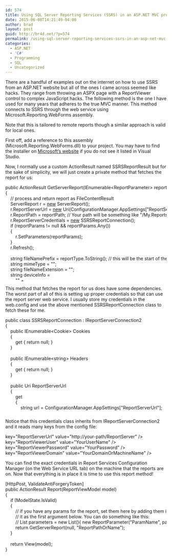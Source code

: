 ```yaml
---
id: 574
title: Using SQL Server Reporting Services (SSRS) in an ASP.NET MVC project
date: 2015-06-08T14:21:49-04:00
author: brad
layout: post
guid: http://br4d.net/?p=574
permalink: /using-sql-server-reporting-services-ssrs-in-an-asp-net-mvc-project/
categories:
  - ASP.NET
  - 'C#'
  - Programming
  - SQL
  - Uncategorized
---
```

There are a handful of examples out on the internet on how to use SSRS from an ASP.NET website but all of the ones I came across seemed like hacks. They range from throwing an ASPX page with a ReportViewer control to complex JavaScript hacks. The following method is the one I have used for many years that adheres to the true MVC manner. This method connects to SSRS through the web service using Microsoft.Reporting.WebForms assembly.

<!--more-->

Note that this is tailored to remote reports though a similar approach is valid for local ones.

First off, add a reference to this assembly (Microsoft.Reporting.WebForms.dll) to your project. You may have to find the installer on [Microsoft&#8217;s website](http://www.microsoft.com/en-us/download/details.aspx?id=35747) if you do not see it listed in Visual Studio.

Now, I normally use a custom ActionResult named SSRSReportResult but for the sake of simplicity, we will just create a private method that fetches the report for us:

<div class="codecolorer-container csharp default" style="overflow:auto;white-space:nowrap;height:300px;">
  <div class="csharp codecolorer">
    <span class="kw1">public</span> ActionResult GetServerReport<span class="br0">&#40;</span>IEnumerable<span class="sy0"><</span>ReportParameter<span class="sy0">></span> reportParams, <span class="kw4">string</span> reportPath, <span class="kw4">string</span> format <span class="sy0">=</span> <span class="st0">"PDF"</span><span class="br0">&#41;</span><br /> <span class="br0">&#123;</span><br /> &nbsp; &nbsp; <span class="co1">// process and return report as FileContentResult</span><br /> &nbsp; &nbsp; ServerReport r <span class="sy0">=</span> <a href="http://www.google.com/search?q=new+msdn.microsoft.com"><span class="kw3">new</span></a> ServerReport<span class="br0">&#40;</span><span class="br0">&#41;</span><span class="sy0">;</span><br /> &nbsp; &nbsp; r<span class="sy0">.</span><span class="me1">ReportServerUrl</span> <span class="sy0">=</span> <a href="http://www.google.com/search?q=new+msdn.microsoft.com"><span class="kw3">new</span></a> Uri<span class="br0">&#40;</span>ConfigurationManager<span class="sy0">.</span><span class="me1">AppSettings</span><span class="br0">&#91;</span><span class="st0">"ReportServerUrl"</span><span class="br0">&#93;</span><span class="br0">&#41;</span><span class="sy0">;</span><br /> &nbsp; &nbsp; r<span class="sy0">.</span><span class="me1">ReportPath</span> <span class="sy0">=</span> reportPath<span class="sy0">;</span> <span class="co1">// Your path will be something like "/My.Reports/ReportName"</span><br /> &nbsp; &nbsp; r<span class="sy0">.</span><span class="me1">ReportServerCredentials</span> <span class="sy0">=</span> <a href="http://www.google.com/search?q=new+msdn.microsoft.com"><span class="kw3">new</span></a> SSRSReportConnection<span class="br0">&#40;</span><span class="br0">&#41;</span><span class="sy0">;</span><br /> &nbsp; &nbsp; <span class="kw1">if</span> <span class="br0">&#40;</span>reportParams <span class="sy0">!=</span> <span class="kw1">null</span> <span class="sy0">&&</span> reportParams<span class="sy0">.</span><span class="me1">Any</span><span class="br0">&#40;</span><span class="br0">&#41;</span><span class="br0">&#41;</span><br /> &nbsp; &nbsp; <span class="br0">&#123;</span><br /> &nbsp; &nbsp; &nbsp; &nbsp; r<span class="sy0">.</span><span class="me1">SetParameters</span><span class="br0">&#40;</span>reportParams<span class="br0">&#41;</span><span class="sy0">;</span><br /> &nbsp; &nbsp; <span class="br0">&#125;</span><br /> &nbsp; &nbsp; r<span class="sy0">.</span><span class="me1">Refresh</span><span class="br0">&#40;</span><span class="br0">&#41;</span><span class="sy0">;</span><br /> <br /> &nbsp; &nbsp; <span class="kw4">string</span> fileNamePrefix <span class="sy0">=</span> reportType<span class="sy0">.</span><span class="me1">ToString</span><span class="br0">&#40;</span><span class="br0">&#41;</span><span class="sy0">;</span> <span class="co1">// this will be the start of the filename that is downloaded by the user</span><br /> &nbsp; &nbsp; <span class="kw4">string</span> mimeType <span class="sy0">=</span> <span class="st0">""</span><span class="sy0">;</span><br /> &nbsp; &nbsp; <span class="kw4">string</span> fileNameExtension <span class="sy0">=</span> <span class="st0">""</span><span class="sy0">;</span><br /> &nbsp; &nbsp; <span class="kw4">string</span> deviceInfo <span class="sy0">=</span><br /> &nbsp; &nbsp; &nbsp; &nbsp; <span class="st0">"<DeviceInfo>"</span> <span class="sy0">+</span><br /> &nbsp; &nbsp; &nbsp; &nbsp; <span class="st0">" &nbsp;<MarginLeft>0.5in</MarginLeft>"</span> <span class="sy0">+</span><br /> &nbsp; &nbsp; &nbsp; &nbsp; <span class="st0">" &nbsp;<MarginRight>0.5in</MarginRight>"</span> <span class="sy0">+</span><br /> &nbsp; &nbsp; &nbsp; &nbsp; <span class="st0">" &nbsp;<MarginTop>0.5in</MarginTop>"</span> <span class="sy0">+</span><br /> &nbsp; &nbsp; &nbsp; &nbsp; <span class="st0">" &nbsp;<MarginBottom>0.5in</MarginBottom>"</span> <span class="sy0">+</span><br /> &nbsp; &nbsp; &nbsp; &nbsp; <span class="st0">" &nbsp;<PageWidth>8.5in</PageWidth>"</span> <span class="sy0">+</span><br /> &nbsp; &nbsp; &nbsp; &nbsp; <span class="st0">" &nbsp;<PageHeight>11in</PageHeight>"</span> <span class="sy0">+</span><br /> &nbsp; &nbsp; &nbsp; &nbsp; <span class="st0">"</DeviceInfo>"</span><span class="sy0">;</span><br /> <br /> &nbsp; &nbsp; <span class="kw1">var</span> fileData <span class="sy0">=</span> r<span class="sy0">.</span><span class="me1">Render</span><span class="br0">&#40;</span>format, deviceInfo, <span class="kw1">null</span>, <span class="kw1">out</span> mimeType, <span class="kw1">out</span> fileNameExtension<span class="br0">&#41;</span><span class="sy0">;</span><br /> &nbsp; &nbsp; <span class="kw1">return</span> File<span class="br0">&#40;</span>fileData, mimeType, <span class="kw4">String</span><span class="sy0">.</span><span class="me1">Format</span><span class="br0">&#40;</span><span class="st0">"{1}_{0}.pdf"</span>, DateTime<span class="sy0">.</span><span class="me1">Now</span><span class="sy0">.</span><span class="me1">Ticks</span>, reportPath<span class="br0">&#41;</span><span class="br0">&#41;</span><span class="sy0">;</span><br /> <span class="br0">&#125;</span>
  </div>
</div>

This method that fetches the report for us does have some dependencies. The worst part of all of this is setting up proper credentials so that can use the report server web service. I usually store my credentials in the web.config and use the above mentioned SSRSReportConnection class to fetch these for me.

<div class="codecolorer-container csharp default" style="overflow:auto;white-space:nowrap;height:300px;">
  <div class="csharp codecolorer">
    <span class="kw1">public</span> <span class="kw4">class</span> SSRSReportConnection <span class="sy0">:</span> IReportServerConnection2<br /> <span class="br0">&#123;</span><br /> &nbsp; &nbsp; <span class="kw1">public</span> IEnumerable<span class="sy0"><</span>Cookie<span class="sy0">></span> Cookies<br /> &nbsp; &nbsp; <span class="br0">&#123;</span><br /> &nbsp; &nbsp; &nbsp; &nbsp; <span class="kw1">get</span> <span class="br0">&#123;</span> <span class="kw1">return</span> <span class="kw1">null</span><span class="sy0">;</span> <span class="br0">&#125;</span><br /> &nbsp; &nbsp; <span class="br0">&#125;</span><br /> <br /> &nbsp; &nbsp; <span class="kw1">public</span> IEnumerable<span class="sy0"><</span><span class="kw4">string</span><span class="sy0">></span> Headers<br /> &nbsp; &nbsp; <span class="br0">&#123;</span><br /> &nbsp; &nbsp; &nbsp; &nbsp; <span class="kw1">get</span> <span class="br0">&#123;</span> <span class="kw1">return</span> <span class="kw1">null</span><span class="sy0">;</span> <span class="br0">&#125;</span><br /> &nbsp; &nbsp; <span class="br0">&#125;</span><br /> <br /> &nbsp; &nbsp; <span class="kw1">public</span> Uri ReportServerUrl<br /> &nbsp; &nbsp; <span class="br0">&#123;</span><br /> &nbsp; &nbsp; &nbsp; &nbsp; <span class="kw1">get</span><br /> &nbsp; &nbsp; &nbsp; &nbsp; <span class="br0">&#123;</span><br /> &nbsp; &nbsp; &nbsp; &nbsp; &nbsp; &nbsp; <span class="kw4">string</span> url <span class="sy0">=</span> ConfigurationManager<span class="sy0">.</span><span class="me1">AppSettings</span><span class="br0">&#91;</span><span class="st0">"ReportServerUrl"</span><span class="br0">&#93;</span><span class="sy0">;</span><br /> <br /> &nbsp; &nbsp; &nbsp; &nbsp; &nbsp; &nbsp; <span class="kw1">if</span> <span class="br0">&#40;</span><span class="kw4">string</span><span class="sy0">.</span><span class="me1">IsNullOrEmpty</span><span class="br0">&#40;</span>url<span class="br0">&#41;</span><span class="br0">&#41;</span><br /> &nbsp; &nbsp; &nbsp; &nbsp; &nbsp; &nbsp; <span class="br0">&#123;</span><br /> &nbsp; &nbsp; &nbsp; &nbsp; &nbsp; &nbsp; &nbsp; &nbsp; <span class="kw1">throw</span> <a href="http://www.google.com/search?q=new+msdn.microsoft.com"><span class="kw3">new</span></a> Exception<span class="br0">&#40;</span><span class="st0">"Missing url from the Web.config file for reporting services."</span><span class="br0">&#41;</span><span class="sy0">;</span><br /> &nbsp; &nbsp; &nbsp; &nbsp; &nbsp; &nbsp; <span class="br0">&#125;</span><br /> <br /> &nbsp; &nbsp; &nbsp; &nbsp; &nbsp; &nbsp; <span class="kw1">return</span> <a href="http://www.google.com/search?q=new+msdn.microsoft.com"><span class="kw3">new</span></a> Uri<span class="br0">&#40;</span>url<span class="br0">&#41;</span><span class="sy0">;</span><br /> &nbsp; &nbsp; &nbsp; &nbsp; <span class="br0">&#125;</span><br /> &nbsp; &nbsp; <span class="br0">&#125;</span><br /> <br /> &nbsp; &nbsp; <span class="kw1">public</span> <span class="kw4">int</span> Timeout<br /> &nbsp; &nbsp; <span class="br0">&#123;</span><br /> &nbsp; &nbsp; &nbsp; &nbsp; <span class="kw1">get</span><br /> &nbsp; &nbsp; &nbsp; &nbsp; <span class="br0">&#123;</span><br /> &nbsp; &nbsp; &nbsp; &nbsp; &nbsp; &nbsp; <span class="co1">//get timeout from configuration, default fallback is 1 hour if not specified in configuration</span><br /> &nbsp; &nbsp; &nbsp; &nbsp; &nbsp; &nbsp; <span class="kw4">string</span> timeout <span class="sy0">=</span> ConfigurationManager<span class="sy0">.</span><span class="me1">AppSettings</span><span class="br0">&#91;</span><span class="st0">"ReportServerUrl"</span><span class="br0">&#93;</span><span class="sy0">;</span><br /> <br /> &nbsp; &nbsp; &nbsp; &nbsp; &nbsp; &nbsp; <span class="kw4">int</span> result <span class="sy0">=</span> <span class="nu0"></span><span class="sy0">;</span><br /> &nbsp; &nbsp; &nbsp; &nbsp; &nbsp; &nbsp; Int32<span class="sy0">.</span><span class="me1">TryParse</span><span class="br0">&#40;</span>timeout, <span class="kw1">out</span> result<span class="br0">&#41;</span><span class="sy0">;</span><br /> <br /> &nbsp; &nbsp; &nbsp; &nbsp; &nbsp; &nbsp; <span class="kw1">if</span> <span class="br0">&#40;</span>result <span class="sy0">==</span> <span class="nu0"></span><span class="br0">&#41;</span><br /> &nbsp; &nbsp; &nbsp; &nbsp; &nbsp; &nbsp; <span class="br0">&#123;</span><br /> &nbsp; &nbsp; &nbsp; &nbsp; &nbsp; &nbsp; &nbsp; &nbsp; result <span class="sy0">=</span> <span class="nu0">600000</span><span class="sy0">;</span><br /> &nbsp; &nbsp; &nbsp; &nbsp; &nbsp; &nbsp; <span class="br0">&#125;</span><br /> <br /> &nbsp; &nbsp; &nbsp; &nbsp; &nbsp; &nbsp; <span class="kw1">return</span> result<span class="sy0">;</span><br /> &nbsp; &nbsp; &nbsp; &nbsp; <span class="br0">&#125;</span><br /> &nbsp; &nbsp; <span class="br0">&#125;</span><br /> <br /> &nbsp; &nbsp; <span class="kw1">public</span> <span class="kw4">bool</span> GetFormsCredentials<span class="br0">&#40;</span><span class="kw1">out</span> Cookie authCookie, <span class="kw1">out</span> <span class="kw4">string</span> userName, <span class="kw1">out</span> <span class="kw4">string</span> password, <span class="kw1">out</span> <span class="kw4">string</span> authority<span class="br0">&#41;</span><br /> &nbsp; &nbsp; <span class="br0">&#123;</span><br /> &nbsp; &nbsp; &nbsp; &nbsp; authCookie <span class="sy0">=</span> <span class="kw1">null</span><span class="sy0">;</span><br /> &nbsp; &nbsp; &nbsp; &nbsp; userName <span class="sy0">=</span> <span class="kw1">null</span><span class="sy0">;</span><br /> &nbsp; &nbsp; &nbsp; &nbsp; password <span class="sy0">=</span> <span class="kw1">null</span><span class="sy0">;</span><br /> &nbsp; &nbsp; &nbsp; &nbsp; authority <span class="sy0">=</span> <span class="kw1">null</span><span class="sy0">;</span><br /> <br /> &nbsp; &nbsp; &nbsp; &nbsp; <span class="co1">// Not using form credentials</span><br /> &nbsp; &nbsp; &nbsp; &nbsp; <span class="kw1">return</span> <span class="kw1">false</span><span class="sy0">;</span><br /> &nbsp; &nbsp; <span class="br0">&#125;</span><br /> <br /> &nbsp; &nbsp; <span class="kw1">public</span> <span class="kw5">System.<span class="me1">Security</span><span class="sy0">.</span><span class="me1">Principal</span></span><span class="sy0">.</span><span class="me1">WindowsIdentity</span> ImpersonationUser<br /> &nbsp; &nbsp; <span class="br0">&#123;</span><br /> &nbsp; &nbsp; &nbsp; &nbsp; <span class="co1">// Use the default Windows user. &nbsp;Credentials will be provided by the NetworkCredentials property.</span><br /> &nbsp; &nbsp; &nbsp; &nbsp; <span class="kw1">get</span> <span class="br0">&#123;</span> <span class="kw1">return</span> <span class="kw1">null</span><span class="sy0">;</span> <span class="br0">&#125;</span><br /> &nbsp; &nbsp; <span class="br0">&#125;</span><br /> <br /> &nbsp; &nbsp; <span class="kw1">public</span> <span class="kw5">System.<span class="me1">Net</span></span><span class="sy0">.</span><span class="me1">ICredentials</span> NetworkCredentials<br /> &nbsp; &nbsp; <span class="br0">&#123;</span><br /> &nbsp; &nbsp; &nbsp; &nbsp; <span class="kw1">get</span><br /> &nbsp; &nbsp; &nbsp; &nbsp; <span class="br0">&#123;</span><br /> &nbsp; &nbsp; &nbsp; &nbsp; &nbsp; &nbsp; <span class="co1">// Read the user information from the web.config file. &nbsp;By reading the information on demand instead of </span><br /> &nbsp; &nbsp; &nbsp; &nbsp; &nbsp; &nbsp; <span class="co1">// storing it, the credentials will not be stored in session, reducing the vulnerable surface area to the</span><br /> &nbsp; &nbsp; &nbsp; &nbsp; &nbsp; &nbsp; <span class="co1">// web.config file, which can be secured with an ACL.</span><br /> <br /> &nbsp; &nbsp; &nbsp; &nbsp; &nbsp; &nbsp; <span class="co1">// User name</span><br /> &nbsp; &nbsp; &nbsp; &nbsp; &nbsp; &nbsp; <span class="kw4">string</span> userName <span class="sy0">=</span> ConfigurationManager<span class="sy0">.</span><span class="me1">AppSettings</span><span class="br0">&#91;</span><span class="st0">"ReportViewerUser"</span><span class="br0">&#93;</span><span class="sy0">;</span><br /> <br /> &nbsp; &nbsp; &nbsp; &nbsp; &nbsp; &nbsp; <span class="kw1">if</span> <span class="br0">&#40;</span><span class="kw4">string</span><span class="sy0">.</span><span class="me1">IsNullOrEmpty</span><span class="br0">&#40;</span>userName<span class="br0">&#41;</span><span class="br0">&#41;</span><br /> &nbsp; &nbsp; &nbsp; &nbsp; &nbsp; &nbsp; <span class="br0">&#123;</span><br /> &nbsp; &nbsp; &nbsp; &nbsp; &nbsp; &nbsp; &nbsp; &nbsp; <span class="kw1">throw</span> <a href="http://www.google.com/search?q=new+msdn.microsoft.com"><span class="kw3">new</span></a> Exception<span class="br0">&#40;</span><span class="st0">"Missing user name from Web.config file for reporting services."</span><span class="br0">&#41;</span><span class="sy0">;</span><br /> &nbsp; &nbsp; &nbsp; &nbsp; &nbsp; &nbsp; <span class="br0">&#125;</span><br /> <br /> &nbsp; &nbsp; &nbsp; &nbsp; &nbsp; &nbsp; <span class="co1">// Password</span><br /> &nbsp; &nbsp; &nbsp; &nbsp; &nbsp; &nbsp; <span class="kw4">string</span> password <span class="sy0">=</span> ConfigurationManager<span class="sy0">.</span><span class="me1">AppSettings</span><span class="br0">&#91;</span><span class="st0">"ReportViewerPassword"</span><span class="br0">&#93;</span><span class="sy0">;</span><br /> <br /> &nbsp; &nbsp; &nbsp; &nbsp; &nbsp; &nbsp; <span class="kw1">if</span> <span class="br0">&#40;</span><span class="kw4">string</span><span class="sy0">.</span><span class="me1">IsNullOrEmpty</span><span class="br0">&#40;</span>password<span class="br0">&#41;</span><span class="br0">&#41;</span><br /> &nbsp; &nbsp; &nbsp; &nbsp; &nbsp; &nbsp; <span class="br0">&#123;</span><br /> &nbsp; &nbsp; &nbsp; &nbsp; &nbsp; &nbsp; &nbsp; &nbsp; <span class="kw1">throw</span> <a href="http://www.google.com/search?q=new+msdn.microsoft.com"><span class="kw3">new</span></a> Exception<span class="br0">&#40;</span><span class="st0">"Missing password from Web.config file for reporting services."</span><span class="br0">&#41;</span><span class="sy0">;</span><br /> &nbsp; &nbsp; &nbsp; &nbsp; &nbsp; &nbsp; <span class="br0">&#125;</span><br /> <br /> &nbsp; &nbsp; &nbsp; &nbsp; &nbsp; &nbsp; <span class="co1">// Domain</span><br /> &nbsp; &nbsp; &nbsp; &nbsp; &nbsp; &nbsp; <span class="kw4">string</span> domain <span class="sy0">=</span> ConfigurationManager<span class="sy0">.</span><span class="me1">AppSettings</span><span class="br0">&#91;</span><span class="st0">"ReportViewerDomain"</span><span class="br0">&#93;</span><span class="sy0">;</span><br /> <br /> &nbsp; &nbsp; &nbsp; &nbsp; &nbsp; &nbsp; <span class="kw1">if</span> <span class="br0">&#40;</span><span class="kw4">string</span><span class="sy0">.</span><span class="me1">IsNullOrEmpty</span><span class="br0">&#40;</span>domain<span class="br0">&#41;</span><span class="br0">&#41;</span><br /> &nbsp; &nbsp; &nbsp; &nbsp; &nbsp; &nbsp; <span class="br0">&#123;</span><br /> &nbsp; &nbsp; &nbsp; &nbsp; &nbsp; &nbsp; &nbsp; &nbsp; <span class="kw1">throw</span> <a href="http://www.google.com/search?q=new+msdn.microsoft.com"><span class="kw3">new</span></a> Exception<span class="br0">&#40;</span><span class="st0">"Missing domain from Web.config file for reporting services."</span><span class="br0">&#41;</span><span class="sy0">;</span><br /> &nbsp; &nbsp; &nbsp; &nbsp; &nbsp; &nbsp; <span class="br0">&#125;</span><br /> <br /> &nbsp; &nbsp; &nbsp; &nbsp; &nbsp; &nbsp; <span class="kw1">return</span> <a href="http://www.google.com/search?q=new+msdn.microsoft.com"><span class="kw3">new</span></a> NetworkCredential<span class="br0">&#40;</span>userName, password, domain<span class="br0">&#41;</span><span class="sy0">;</span><br /> &nbsp; &nbsp; &nbsp; &nbsp; <span class="br0">&#125;</span><br /> &nbsp; &nbsp; <span class="br0">&#125;</span><br /> <span class="br0">&#125;</span>
  </div>
</div>

Notice that this credentials class inherits from IReportServerConnection2 and it reads many keys from the config file:

<div class="codecolorer-container xml default" style="overflow:auto;white-space:nowrap;">
  <div class="xml codecolorer">
    <span class="sc3"><span class="re1"><add</span> <span class="re0">key</span>=<span class="st0">"ReportServerUrl"</span> <span class="re0">value</span>=<span class="st0">"http://your-path/ReportServer"</span> <span class="re2">/></span></span><br /> <span class="sc3"><span class="re1"><add</span> <span class="re0">key</span>=<span class="st0">"ReportViewerUser"</span> <span class="re0">value</span>=<span class="st0">"YourUserName"</span> <span class="re2">/></span></span><br /> <span class="sc3"><span class="re1"><add</span> <span class="re0">key</span>=<span class="st0">"ReportViewerPassword"</span> <span class="re0">value</span>=<span class="st0">"YourPassword"</span> <span class="re2">/></span></span><br /> <span class="sc3"><span class="re1"><add</span> <span class="re0">key</span>=<span class="st0">"ReportViewerDomain"</span> <span class="re0">value</span>=<span class="st0">"YourDomainOrMachineName"</span> <span class="re2">/></span></span>
  </div>
</div>

You can find the exact credentials in Report Services Configuration Manager (on the Web Service URL tab) on the machine that the reports are on. Now that everything is in place it is time to use this report method!

<div class="codecolorer-container csharp default" style="overflow:auto;white-space:nowrap;">
  <div class="csharp codecolorer">
    <span class="br0">&#91;</span>HttpPost, ValidateAntiForgeryToken<span class="br0">&#93;</span><br /> <span class="kw1">public</span> ActionResult Report<span class="br0">&#40;</span>ReportViewModel model<span class="br0">&#41;</span><br /> <span class="br0">&#123;</span><br /> &nbsp; &nbsp; <span class="kw1">if</span> <span class="br0">&#40;</span>ModelState<span class="sy0">.</span><span class="me1">IsValid</span><span class="br0">&#41;</span><br /> &nbsp; &nbsp; <span class="br0">&#123;</span><br /> &nbsp; &nbsp; &nbsp; &nbsp; <span class="co1">// if you have any params for the report, set them here by adding them into a List<ReportParamater> and passing</span><br /> &nbsp; &nbsp; &nbsp; &nbsp; <span class="co1">// it as the first argument below. You can do something like this:</span><br /> &nbsp; &nbsp; &nbsp; &nbsp; <span class="co1">// List<ReportParameter> parameters = new List<ReportParameter>(){ new ReportParameter("ParamName", paramValue) };</span><br /> &nbsp; &nbsp; &nbsp; &nbsp; <span class="kw1">return</span> GetServerReport<span class="br0">&#40;</span><span class="kw1">null</span>, <span class="st0">"ReportPathOrName"</span><span class="br0">&#41;</span><span class="sy0">;</span><br /> &nbsp; &nbsp; <span class="br0">&#125;</span><br /> <br /> &nbsp; &nbsp; <span class="kw1">return</span> View<span class="br0">&#40;</span>model<span class="br0">&#41;</span><span class="sy0">;</span><br /> <span class="br0">&#125;</span>
  </div>
</div>